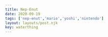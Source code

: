 ```yaml
---
title: Nep-Enut
date: 2020-09-19
tags: ['nep-enut','mario','yoshi','nintendo']
layout: layouts/post.njk
key: waterthing
---
```

